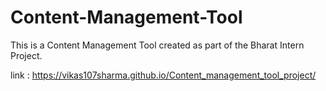 # Content-Management-Tool
This is a Content Management Tool created as part of the Bharat Intern Project.

link : https://vikas107sharma.github.io/Content_management_tool_project/
